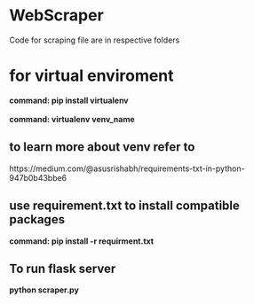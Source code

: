 # WebScraper
 Code for scraping file are in respective folders<br>
<h1>for virtual enviroment</h1>
<strong>command: pip install virtualenv</strong> <br><br>
<strong>command: virtualenv venv_name </strong> <br>
<h2>to learn more about venv refer to</h2>
https://medium.com/@asusrishabh/requirements-txt-in-python-947b0b43bbe6

<br>
<h2>use requirement.txt to install compatible packages</h2>
<strong>command: pip install -r requirment.txt</strong><br>
<h2> To run flask server</h2>
<strong>python scraper.py</strong>
